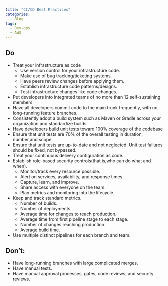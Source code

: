 ```yaml
---
title: "CI/CD Best Practices"
categories:
  - Blog
tags:
  - Dev-ops
  - AWS
---
```

<h2>Do</h2>
<ul>
<li>Treat your infrastructure as code
<ul>
<li>Use version control for your infrastructure code.</li>
<li>Make use of bug tracking/ticketing systems.</li>
<li>Have peers review changes before applying them.</li>
<li>Establish infrastructure code patterns/designs.</li>
<li>Test infrastructure changes like code changes.</li>
</ul></li>
<li>Put developers into integrated teams of no more than 12 self-sustaining members.</li>
<li>Have all developers commit code to the main trunk frequently, with no long-running feature branches.</li>
<li>Consistently adopt a build system such as Maven or Gradle across your organization and standardize builds.</li>
<li>Have developers build unit tests toward 100% coverage of the codebase</li>
<li>Ensure that unit tests are 70% of the overall testing in duration, number,and scope.</li>
<li>Ensure that unit tests are up-to-date and not neglected. Unit test failures should be fixed, not bypassed.</li>
<li>Treat your continuous delivery configuration as code.</li>
<li>Establish role-based security controls(that is,who can do what and when).
<ul>
<li>Monitor/track every resource possible.</li>
<li>Alert on services, availability, and response times.</li>
<li>Capture, learn, and improve.</li>
<li>Share access with everyone on the team.</li>
<li>Plan metrics and monitoring into the lifecycle.</li>
</ul></li>
<li>Keep and track standard metrics.
<ul>
<li>Number of builds.</li>
<li>Number of deployments.</li>
<li>Average time for changes to reach production.</li>
<li>Average time from first pipeline stage to each stage.</li>
<li>Number of changes reaching production.</li>
<li>Average build time.</li>
</ul></li>
<li>Use multiple distinct pipelines for each branch and team.</li>
</ul>

<h2>Don’t:</h2>
<ul>
<li>Have long-running branches with large complicated merges.</li>
<li>Have manual tests.</li>
<li>Have manual approval processes, gates, code reviews, and security reviews.</li>
</ul>
